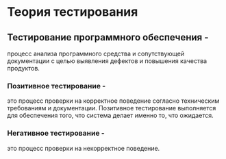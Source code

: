 # Теория тестирования

## Тестирование программного обеспечения - 
процесс анализа программного средства и сопутствующей документации с целью выявления дефектов и повышения качества продуктов.

### Позитивное тестирование -
это процесс проверки на корректное поведение согласно техническим требованиям и документации. Позитивное тестирование выполняется для обеспечения того, что система делает именно то, что ожидается.

### Негативное тестирование - 
это процесс проверки на некорректное поведение.

